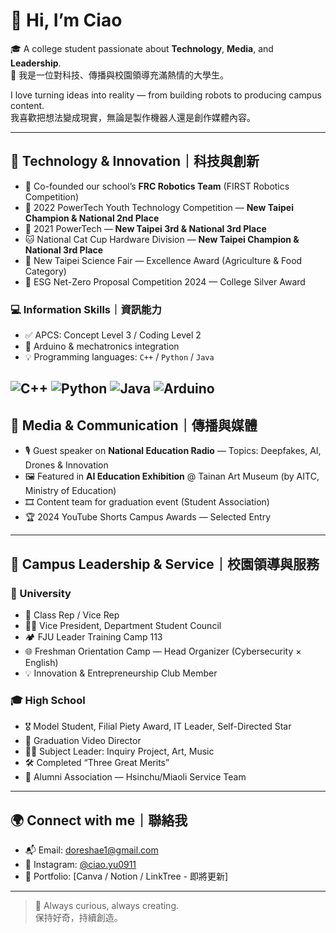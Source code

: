 # 👋 Hi, I’m Ciao

🎓 A college student passionate about **Technology**, **Media**, and **Leadership**.  
🎯 我是一位對科技、傳播與校園領導充滿熱情的大學生。

I love turning ideas into reality — from building robots to producing campus content.  
我喜歡把想法變成現實，無論是製作機器人還是創作媒體內容。

---

## 🔧 Technology & Innovation｜科技與創新

- 👾 Co-founded our school’s **FRC Robotics Team** (FIRST Robotics Competition)
- 🥇 2022 PowerTech Youth Technology Competition — **New Taipei Champion & National 2nd Place**
- 🥉 2021 PowerTech — **New Taipei 3rd & National 3rd Place**
- 🐱 National Cat Cup Hardware Division — **New Taipei Champion & National 3rd Place**
- 🧪 New Taipei Science Fair — Excellence Award (Agriculture & Food Category)
- 🥈 ESG Net-Zero Proposal Competition 2024 — College Silver Award

### 💻 Information Skills｜資訊能力
- ✅ APCS: Concept Level 3 / Coding Level 2  
- 🔧 Arduino & mechatronics integration  
- 💡 Programming languages: `C++` / `Python` / `Java`

![C++](https://img.shields.io/badge/-C++-00599C?style=for-the-badge&logo=c%2B%2B&logoColor=white)
![Python](https://img.shields.io/badge/-Python-3776AB?style=for-the-badge&logo=python&logoColor=white)
![Java](https://img.shields.io/badge/-Java-007396?style=for-the-badge&logo=java&logoColor=white)
![Arduino](https://img.shields.io/badge/-Arduino-00979D?style=for-the-badge&logo=arduino&logoColor=white)
---

## 📡 Media & Communication｜傳播與媒體

- 🎙️ Guest speaker on **National Education Radio** — Topics: Deepfakes, AI, Drones & Innovation
- 🖼️ Featured in **AI Education Exhibition** @ Tainan Art Museum (by AITC, Ministry of Education)
- 🎞️ Content team for graduation event (Student Association)
- 🏆 2024 YouTube Shorts Campus Awards — Selected Entry

---

## 🏫 Campus Leadership & Service｜校園領導與服務

### 📌 University
- 💼 Class Rep / Vice Rep  
- 🧑‍💼 Vice President, Department Student Council  
- 🏕️ FJU Leader Training Camp 113  
- 🌐 Freshman Orientation Camp — Head Organizer (Cybersecurity × English)  
- 💡 Innovation & Entrepreneurship Club Member

### 🎓 High School
- 🎖️ Model Student, Filial Piety Award, IT Leader, Self-Directed Star  
- 📀 Graduation Video Director  
- 👨‍🏫 Subject Leader: Inquiry Project, Art, Music  
- 🛠️ Completed “Three Great Merits”  
- 🧳 Alumni Association — Hsinchu/Miaoli Service Team

---

## 🌍 Connect with me｜聯絡我

- 📬 Email: doreshae1@gmail.com  
- 📱 Instagram: [@ciao.yu0911](https://instagram.com/ciao.yu0911)  
- 📁 Portfolio: [Canva / Notion / LinkTree - 即將更新]  

---

> 📌 Always curious, always creating.  
> 保持好奇，持續創造。
